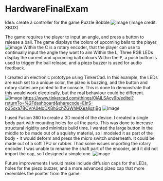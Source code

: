 # HardwareFinalExam

Idea: create a controller for the game Puzzle Bobble
![image](https://github.com/user-attachments/assets/e3b9d1cc-d5ed-4e1f-b7f3-95d4f6627893)
(image credit: XBOX)

The game requires the player to input an angle, and press a button to release a ball. The game displays the colors of upcoming balls to the player.
![image](https://github.com/user-attachments/assets/8d05beb4-871d-43c4-b640-bf8eeb892bc9)
Within the C is a rotary encoder, that the player can use to continually input the angle they want to aim
Within the L, Three RGB LEDs display the current and upcoming ball colours
Within the P, a push button is used to trigger the ball release, and a piezo buzzer is used for audio feedback.

I created an electronic prototype using TinkerCad. In this example, the LEDs are each set to a unique color, the pizeo is buzzing, and the button and rotary states are printed to the console. This is done to demonstrate that this would work electrically, but the real behaviour could be different.
![image](https://github.com/user-attachments/assets/18b8d9db-7dd7-40d1-839b-b3d83ce749f4)
https://www.tinkercad.com/things/0lAiLSAcy9b/editel?returnTo=%2Fdashboard&sharecode=EInS-p35oxa7BCVrA0eloDXBhGchZGWhMXeaIjozjBg
![image](https://github.com/user-attachments/assets/b4ced56e-dc0c-49f1-894e-8af54c81fba1)


I used Fusion 360 to create a 3D model of the device. I created a single body part with mounting holes for all the parts. This was done to increase structural rigidity and minimize build time. 
I wanted the large button in the middle to be made out of a squishy material, so I modeled it as part of the body - It would deform and press the micro switch underneath. It could be made out of a soft TPU or rubber.
I had some issues importing the rotary encoder. I was unable to rename the shaft part of the encoder, and it did not import the cap, so I designed a simple one.
![image](https://github.com/user-attachments/assets/ad7d5507-8134-499f-8b82-899fb243623f)

Future improvements I would make include diffusion caps for the LEDs, holes for the piezo buzzer, and a more advanced pizeo cap that more resembles the pointer from the game.
